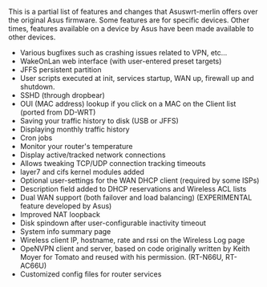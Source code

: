 This is a partial list of features and changes that Asuswrt-merlin offers over the original Asus firmware.  Some features are for specific devices.  Other times, features available on a device by Asus have been made available to other devices.

* Various bugfixes such as crashing issues related to VPN, etc...
* WakeOnLan web interface (with user-entered preset targets)
* JFFS persistent partition
* User scripts executed at init, services startup, WAN up, firewall up and shutdown.
* SSHD (through dropbear)
* OUI (MAC address) lookup if you click on a MAC on the Client list (ported from DD-WRT)
* Saving your traffic history to disk (USB or JFFS)
* Displaying monthly traffic history
* Cron jobs
* Monitor your router's temperature
* Display active/tracked network connections
* Allows tweaking TCP/UDP connection tracking timeouts
* layer7 and cifs kernel modules added
* Optional user-settings for the WAN DHCP client (required by some ISPs)
* Description field added to DHCP reservations and Wireless ACL lists
* Dual WAN support (both failover and load balancing) (EXPERIMENTAL feature developed by Asus)
* Improved NAT loopback
* Disk spindown after user-configurable inactivity timeout
* System info summary page
* Wireless client IP, hostname, rate and rssi on the Wireless Log page
* OpeNVPN client and server, based on code originally written by Keith Moyer for Tomato and reused with his permission.  (RT-N66U, RT-AC66U)
* Customized config files for router services
